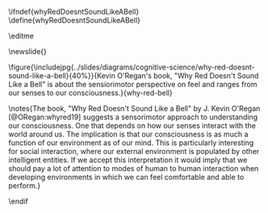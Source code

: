 \ifndef{whyRedDoesntSoundLikeABell}
\define{whyRedDoesntSoundLikeABell}

\editme

\newslide{}

\figure{\includejpg{../slides/diagrams/cognitive-science/why-red-doesnt-sound-like-a-bell}{40%}}{Kevin O'Regan's book, "Why Red Doesn't Sound Like a Bell" is about the sensiorimotor perspective on feel and ranges from our senses to our consciousness.}{why-red-bell}

\notes{The book, "Why Red Doesn't Sound Like a Bell" by J. Kevin O'Regan [@ORegan:whyred19] suggests a sensorimotor approach to understanding our consciousness. One that depends on how our senses interact with the world around us. The implication is that our consciousness is as much a function of our environment as of our mind. This is particularly interesting for social interaction, where our external environment is populated by other intelligent entities. If we accept this interpretation it would imply that we should pay a lot of attention to modes of human to human interaction when developing environments in which we can feel comfortable and able to perform.}

\endif
